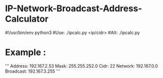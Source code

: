 # IP-Network-Broadcast-Address-Calculator

#!/usr/bin/env python3
#Use: ./ipcalc.py <ip/cidr>
#Alt: ./ipcalc.py <ip> <mask>

# Example :
'''
Address: 192.167.2.53
Mask: 255.255.252.0
Cidr: 22
Network: 192.167.0.0
Broadcast: 192.167.3.255
'''
